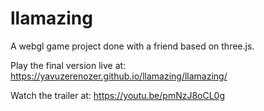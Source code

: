 # llamazing

A webgl game project done with a friend based on three.js. 

Play the final version live at: https://yavuzerenozer.github.io/llamazing/llamazing/

Watch the trailer at: https://youtu.be/pmNzJ8oCL0g
